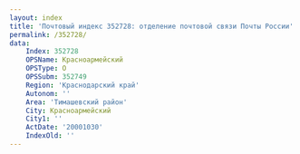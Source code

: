 ```yaml
---
layout: index
title: 'Почтовый индекс 352728: отделение почтовой связи Почты России'
permalink: /352728/
data:
    Index: 352728
    OPSName: Красноармейский
    OPSType: О
    OPSSubm: 352749
    Region: 'Краснодарский край'
    Autonom: ''
    Area: 'Тимашевский район'
    City: Красноармейский
    City1: ''
    ActDate: '20001030'
    IndexOld: ''
---
```


